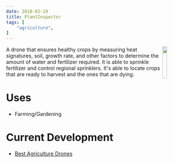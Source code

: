 ```yaml
---
date: 2018-02-19
title: PlantInspector
tags: [
    "agriculture",
]
---
```

<img align="right" src="https://i.imgur.com/p8jenZt.png" style="width: 15%;">
A drone that ensures healthy crops by measuring heat signatures, soil, growth rate, and other factors to determine the amount of water and fertilizer required. It is able to sprinkle fertilizer and control regional sprinklers. It's able to locate crops that are ready to harvest and the ones that are dying.

# Uses 
- Farming/Gardening

# Current Development
- [Best Agriculture Drones](https://bestdroneforthejob.com/drone-buying-guides/agriculture-drone-buyers-guide/)
